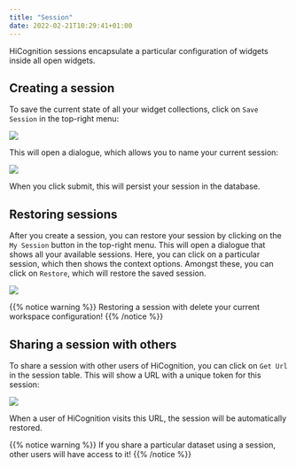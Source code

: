 ```yaml
---
title: "Session"
date: 2022-02-21T10:29:41+01:00
---
```


HiCognition sessions encapsulate a particular configuration of widgets inside all open widgets.

## Creating a session

To save the current state of all your widget collections, click on `Save Session` in the top-right menu:

<img src="/save_session_menu.png" class="half-width">

This will open a dialogue, which allows you to name your current session:

<img src="/save_session_dialogue.png" class="quarter-width">

When you click submit, this will persist your session in the database.

## Restoring sessions

After you create a session, you can restore your session by clicking on the `My Session` button in the top-right menu. This will open a dialogue that shows all your available sessions. Here, you can click on a particular session, which then shows the context options. Amongst these, you can click on `Restore`, which will restore the saved session.

<img src="/session_table_with_context.png" class="half-width">

{{% notice warning %}}
Restoring a session with delete your current workspace configuration!
{{% /notice %}}

## Sharing a session with others

To share a session with other users of HiCognition, you can click on `Get Url` in the session table. This will show a URL with a unique token for this session:

<img src="/session_w_token.png" class="half-width">

When a user of HiCognition visits this URL, the session will be automatically restored.

{{% notice warning %}}
If you share a particular dataset using a session, other users will have access to it!
{{% /notice %}}
